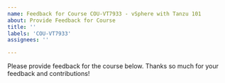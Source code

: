 ```yaml
---
name: Feedback for Course COU-VT7933 - vSphere with Tanzu 101
about: Provide Feedback for Course
title: ''
labels: 'COU-VT7933'
assignees: ''

---
```


Please provide feedback for the course below. Thanks so much for your feedback and contributions!
